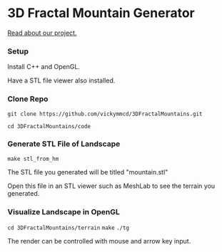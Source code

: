 # 3D Fractal Mountain Generator

[Read about our project.](https://vickymmcd.github.io/3DFractalMountains/)

### Setup
Install C++ and OpenGL.

Have a STL file viewer also installed.

### Clone Repo

`git clone https://github.com/vickymmcd/3DFractalMountains.git`

`cd 3DFractalMountains/code`

### Generate STL File of Landscape
`make stl_from_hm`

The STL file you generated will be titled "mountain.stl"

Open this file in an STL viewer such as MeshLab to see the terrain you generated.

### Visualize Landscape in OpenGL
`cd 3DFractalMountains/terrain`
`make`
`./tg`

The render can be controlled with mouse and arrow key input.

